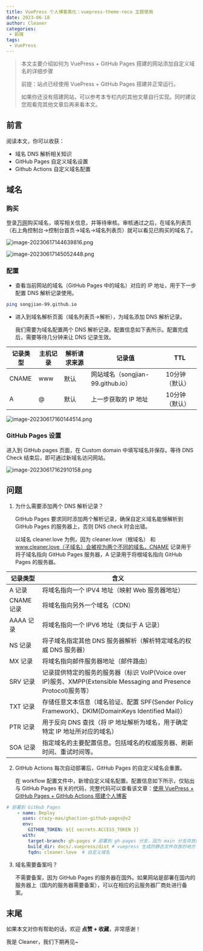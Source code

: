 ```yaml
---
title: VuePress 个人博客美化：vuepress-theme-reco 主题使用
date: 2023-06-18
author: Cleaner
categories: 
 - 前端
tags: 
 - VuePress
---
```


>本文主要介绍如何为 VuePress + GitHub Pages 搭建的网站添加自定义域名的详细步骤
>
>前提：站点已经使用 VuePress + GitHub Pages 搭建并正常运行。
>
>如果你还没有搭建网站，可以参考本专栏内的其他文章自行实现。同时建议您观看完其他文章后再来看本文。

## 前言

阅读本文，你可以收获：

* 域名 DNS 解析相关知识
* GitHub Pages 自定义域名设置
* Github Actions 自定义域名配置

## 域名

### 购买

登录[万网](https://wanwang.aliyun.com/domain/)购买域名，填写相关信息，并等待审核。审核通过之后，在域名列表页（右上角控制台->控制台首页->域名->域名列表页）就可以看见已购买的域名了。

![image-20230617144639816.png](https://s2.loli.net/2023/06/17/BzKhbJSynRd32Ev.png)

![image-20230617145052448.png](https://s2.loli.net/2023/06/17/FZHrgbIC8wA4PqG.png)

### 配置

* 查看当前网站的域名（GitHub Pages 中的域名）对应的 IP 地址，用于下一步配置 DNS 解析记录使用。

~~~sh
ping songjian-99.github.io
~~~

* 进入到域名解析页面（域名列表页->解析），为域名添加 DNS 解析记录。

  我们需要为域名配置两个 DNS 解析记录。配置信息如下表所示。配置完成后，需要等待几分钟来让 DNS 记录生效。

| 记录类型 | 主机记录 | 解析请求来源 | 记录值                            | TTL            |
| -------- | -------- | ------------ | --------------------------------- | -------------- |
| CNAME    | www      | 默认         | 网站域名（songjian-99.github.io） | 10分钟（默认） |
| A        | @        | 默认         | 上一步获取的 IP 地址              | 10分钟（默认） |

![image-20230617160144514.png](https://s2.loli.net/2023/06/17/SdsHzFactYLOXpq.png)

### GitHub Pages 设置

进入到 GitHub pages 页面，在 Custom domain 中填写域名并保存。等待 DNS Check 结束后，即可通过新域名访问网站。

![image-20230617162910158.png](https://s2.loli.net/2023/06/17/Fka16xMycBwVieg.png)

## 问题

1. 为什么需要添加两个 DNS 解析记录？

   GitHub Pages 要求同时添加两个解析记录，确保自定义域名能够解析到 GitHub Pages 的服务器上，否则 DNS check 时会出错。

   以域名 cleaner.love 为例，因为 cleaner.love（根域名） 和 www.cleaner.love（子域名）会被视为两个不同的域名，CNAME 记录用于将子域名指向 GitHub Pages 服务器，A 记录用于将根域名指向 GitHub Pages 的服务器。

| 记录类型   | 含义                                                         |
| ---------- | ------------------------------------------------------------ |
| A 记录     | 将域名指向一个 IPV4 地址（映射 Web 服务器地址）              |
| CNAME 记录 | 将域名指向另外一个域名（CDN）                                |
| AAAA 记录  | 将域名指向一个 IPV6 地址（类似于 A 记录）                    |
| NS 记录    | 将子域名指定其他 DNS 服务器解析（解析特定域名的权威 DNS 服务器） |
| MX 记录    | 将域名指向邮件服务器地址（邮件路由）                         |
| SRV 记录   | 记录提供特定的服务的服务器（标识 VoIP(Voice over IP)服务、XMPP(Extensible Messaging and Presence Protocol)服务等） |
| TXT 记录   | 存储任意文本信息（域名验证、配置 SPF(Sender Policy Framework)、DKIM(DomainKeys Identified Mail)） |
| PTR 记录   | 用于反向 DNS 查找（将 IP 地址解析为域名，用于确定特定 IP 地址所对应的域名） |
| SOA 记录   | 指定域名的主要配置信息。包括域名的权威服务器、刷新时间、重试时间等。 |

2. GitHub Actions 每次自动部署后，GitHub Pages 的自定义域名会重置。

   在 workflow 配置文件中，新增自定义域名配置。配置信息如下所示，仅贴出与 GitHub Pages 有关的代码，完整代码可以查看该文章：[使用 VuePress + GitHub Pages + GitHub Actions 搭建个人博客](https://juejin.cn/post/7239536753971724344#heading-9)

~~~yaml
# 部署到 GitHub Pages
    - name: Deploy
      uses: crazy-max/ghaction-github-pages@v2
      env:
        GITHUB_TOKEN: ${{ secrets.ACCESS_TOKEN }}
      with:
        target-branch: gh-pages # 部署到 gh-pages 分支，因为 main 分支存放的一般是源码，而 gh-pages 分支则用来存放生成的静态文件
        build_dir: docs/.vuepress/dist # vuepress 生成的静态文件存放的地方
        fqdn: cleaner.love  # 自定义域名
~~~

3. 域名需要备案吗？

   不需要备案，因为 GitHub Pages 的服务器在国外。如果网站是部署在国内的服务器上（国内的服务器需要备案），可以在相应的云服务器厂商处进行备案。

## 末尾

如果本文对你有帮助的话，欢迎 **点赞 + 收藏**，非常感谢！

我是 Cleaner，我们下期再见~

